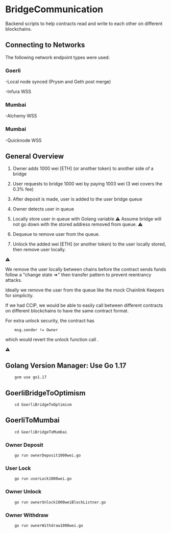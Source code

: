 # BridgeCommunication

Backend scripts to help contracts read and write to each other on different blockchains.

## Connecting to Networks 

The following network endpoint types were used:

### Goerli

-Local node synced (Prysm and Geth post merge)

-Infura WSS

### Mumbai

-Alchemy WSS

### Mumbai

-Quicknode WSS

## General Overview

1. Owner adds 1000 wei [ETH] (or another token) to another side of a bridge

2. User requests to bridge 1000 wei by paying 1003 wei (3 wei covers the 0.3% fee)

3. After deposit is made, user is added to the user bridge queue

4. Owner detects user in queue

5. Locally store user in queue with Golang variable  :warning: Assume bridge will not go down with the stored address removed from queue. :warning:

6. Dequeue to remove user from the queue.

7. Unlock the added wei [ETH] (or another token) to the user locally stored, then remove user locally.

:warning:

We remove the user locally between chains before the contract sends funds follow a "change state =>" then transfer pattern to prevent reentrancy attacks.

Ideally we remove the user from the queue like the mock Chainlink Keepers for simplicity.

If we had CCIP, we would be able to easily call between different contracts on different blockchains to have the same contract format.

For extra unlock security, the contract has

        msg.sender != Owner

which would revert the unlock function call .

:warning:

## Golang Version Manager: Use Go 1.17

        gvm use go1.17

## GoerliBridgeToOptimism

        cd GoerliBridgeToOptimism

## GoerliToMumbai

        cd GoerliBridgeToMumbai

### Owner Deposit 

        go run ownerDeposit1000wei.go

### User Lock

        go run userLock1000wei.go

### Owner Unlock

        go run ownerUnlock1000weiBlockListner.go

### Owner Withdraw

        go run ownerWithdraw1000wei.go
